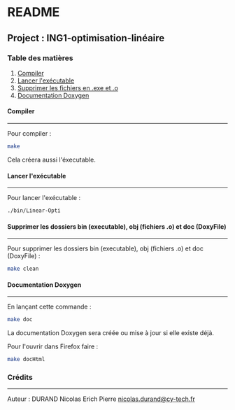 # README
## Project : ING1-optimisation-linéaire 
### Table des matières
1. [Compiler](#compiler)
2. [Lancer l'exécutable](#exe)
3. [Supprimer les fichiers en .exe et .o](#suppr)
4. [Documentation Doxygen](#doxy)

#### Compiler
***
Pour compiler :
```sh
make
```
Cela créera aussi l'éxecutable.
#### Lancer l'exécutable
***
Pour lancer l'exécutable :
```sh
./bin/Linear-Opti
```
#### Supprimer les dossiers bin (executable), obj (fichiers .o) et doc (DoxyFile)
***
Pour supprimer les dossiers bin (executable), obj (fichiers .o) et doc (DoxyFile) :
```sh
make clean
```
#### Documentation Doxygen
***
En lançant cette commande :
```sh
make doc
```
La documentation Doxygen sera créée ou mise à jour si elle existe déjà.

Pour l'ouvrir dans Firefox faire :
```sh
make docHtml
```

### Crédits
***
Auteur : DURAND Nicolas Erich Pierre <nicolas.durand@cy-tech.fr>

